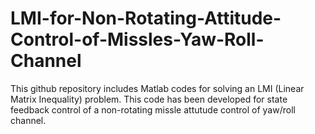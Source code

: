 # LMI-for-Non-Rotating-Attitude-Control-of-Missles-Yaw-Roll-Channel
This github repository includes Matlab codes for solving an LMI (Linear Matrix Inequality) problem. This code has been developed for state feedback control of a non-rotating missle attutude control of yaw/roll channel.
